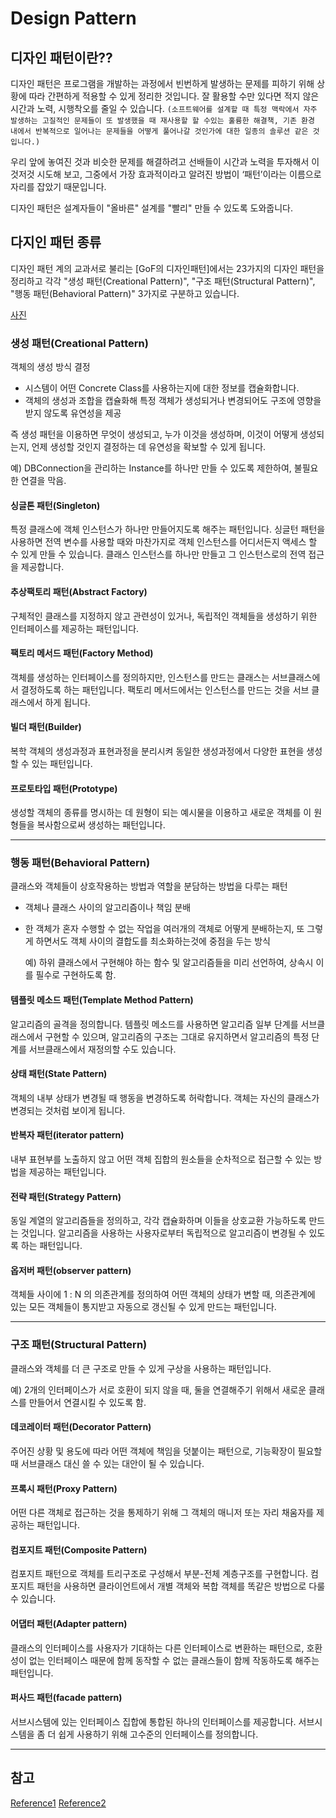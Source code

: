 # Design Pattern

## 디자인 패턴이란??  

디자인 패턴은 프로그램을 개발하는 과정에서 빈번하게 발생하는 문제를 피하기 위해 상황에 따라 간편하게 적용할 수 있게 정리한 것입니다. 잘 활용할 수만 있다면 적지 않은 시간과 노력, 시행착오를 줄일 수 있습니다. ```(소프트웨어를 설계할 때 특정 맥락에서 자주 발생하는 고질적인 문제들이 또 발생했을 때 재사용할 할 수있는 훌륭한 해결책, 기존 환경 내에서 반복적으로 일어나는 문제들을 어떻게 풀어나갈 것인가에 대한 일종의 솔루션 같은 것입니다.)```

우리 앞에 놓여진 것과 비슷한 문제를 해결하려고 선배들이 시간과 노력을 투자해서 이것저것 시도해 보고, 그중에서 가장 효과적이라고 알려진 방법이 ‘패턴’이라는 이름으로 자리를 잡았기 때문입니다. 

디자인 패턴은 설계자들이 "올바른" 설계를 "빨리" 만들 수 있도록 도와줍니다.


## 다지인 패턴 종류

디자인 패턴 계의 교과서로 불리는 [GoF의 디자인패턴]에서는 23가지의 디자인 패턴을 정리하고 각각 "생성 패턴(Creational Pattern)", "구조 패턴(Structural Pattern)", "행동 패턴(Behavioral Pattern)" 3가지로 구분하고 있습니다.

[사진](https://www.hanbit.co.kr/channel/category/category_view.html?cms_code=CMS8616098823)


### 생성 패턴(Creational Pattern)

객체의 생성 방식 결정

- 시스템이 어떤 Concrete Class를 사용하는지에 대한 정보를 캡슐화합니다.
- 객체의 생성과 조합을 캡슐화해 특정 객체가 생성되거나 변경되어도 구조에 영향을 받지 않도록 유연성을 제공

즉 생성 패턴을 이용하면 무엇이 생성되고, 누가 이것을 생성하며, 이것이 어떻게 생성되는지, 언제 생성할 것인지 결정하는 데 유연성을 확보할 수 있게 됩니다.


  예) DBConnection을 관리하는 Instance를 하나만 만들 수 있도록 제한하여, 불필요한 연결을 막음.


#### 싱글톤 패턴(Singleton) 

특정 클래스에 객체 인스턴스가 하나만 만들어지도록 해주는 패턴입니다. 싱글턴 패턴을 사용하면 전역 변수를 사용할 때와 마찬가지로 객체 인스턴스를 어디서든지 액세스 할 수 있게 만들 수 있습니다. 클래스 인스턴스를 하나만 만들고 그 인스턴스로의 전역 접근을 제공합니다.

 
#### 추상팩토리 패턴(Abstract Factory) 

구체적인 클래스를 지정하지 않고 관련성이 있거나, 독립적인 객체들을 생성하기 위한 인터페이스를 제공하는 패턴입니다.

#### 팩토리 메서드 패턴(Factory Method) 
 
 객체를 생성하는 인터페이스를 정의하지만, 인스턴스를 만드는 클래스는 서브클래스에서 결정하도록 하는 패턴입니다. 팩토리 메서드에서는 인스턴스를 만드는 것을 서브 클래스에서 하게 됩니다.

#### 빌더 패턴(Builder) 

복학 객체의 생성과정과 표현과정을 분리시켜 동일한 생성과정에서 다양한 표현을 생성할 수 있는 패턴입니다.


#### 프로토타입 패턴(Prototype) 

생성할 객체의 종류를 명시하는 데 원형이 되는 예시물을 이용하고 새로운 객체를 이 원형들을 복사함으로써 생성하는 패턴입니다.


----

### 행동 패턴(Behavioral Pattern)

클래스와 객체들이 상호작용하는 방법과 역할을 분담하는 방법을 다루는 패턴

- 객체나 클래스 사이의 알고리즘이나 책임 분배
- 한 객체가 혼자 수행할 수 없는 작업을 여러개의 객체로 어떻게 분배하는지, 또 그렇게 하면서도 객체 사이의 결합도를 최소화하는것에 중점을 두는 방식


  예) 하위 클래스에서 구현해야 하는 함수 및 알고리즘들을 미리 선언하여, 상속시 이를 필수로 구현하도록 함.
  

#### 템플릿 메소드 패턴(Template Method Pattern)

알고리즘의 골격을 정의합니다. 템플릿 메소드를 사용하면 알고리즘 일부 단계를 서브클래스에서 구현할 수 있으며, 알고리즘의 구조는 그대로 유지하면서 알고리즘의 특정 단계를 서브클래스에서 재정의할 수도 있습니다.

#### 상태 패턴(State Pattern)

객체의 내부 상태가 변경될 때 행동을 변경하도록 허락합니다. 객체는 자신의 클래스가 변경되는 것처럼 보이게 됩니다.

#### 반복자 패턴(iterator pattern)

내부 표현부를 노출하지 않고 어떤 객체 집합의 원소들을 순차적으로 접근할 수 있는 방법을 제공하는 패턴입니다.

#### 전략 패턴(Strategy Pattern)

동일 계열의 알고리즘들을 정의하고, 각각 캡슐화하며 이들을 상호교환 가능하도록 만드는 것입니다. 알고리즘을 사용하는 사용자로부터 독립적으로 알고리즘이 변경될 수 있도록 하는 패턴입니다.

#### 옵저버 패턴(observer pattern)

객체들 사이에 1 : N 의 의존관계를 정의하여 어떤 객체의 상태가 변할 때, 의존관계에 있는 모든 객체들이 통지받고 자동으로 갱신될 수 있게 만드는 패턴입니다.

----

### 구조 패턴(Structural Pattern)

클래스와 객체를 더 큰 구조로 만들 수 있게 구상을 사용하는 패턴입니다.

  예) 2개의 인터페이스가 서로 호환이 되지 않을 때, 둘을 연결해주기 위해서 새로운 클래스를 만들어서 연결시킬 수 있도록 함.


#### 데코레이터 패턴(Decorator Pattern)

주어진 상황 및 용도에 따라 어떤 객체에 책임을 덧붙이는 패턴으로, 기능확장이 필요할 때 서브클래스 대신 쓸 수 있는 대안이 될 수 있습니다.

#### 프록시 패턴(Proxy Pattern)

어떤 다른 객체로 접근하는 것을 통제하기 위해 그 객체의 매니저 또는 자리 채움자를 제공하는 패턴입니다.

#### 컴포지트 패턴(Composite Pattern)

컴포지트 패턴으로 객체를 트리구조로 구성해서 부분-전체 계층구조를 구현합니다. 컴포지트 패턴을 사용하면 클라이언트에서 개별 객체와 복합 객체를 똑같은 방법으로 다룰 수 있습니다.

#### 어댑터 패턴(Adapter pattern)

클래스의 인터페이스를 사용자가 기대하는 다른 인터페이스로 변환하는 패턴으로, 호환성이 없는 인터페이스 때문에 함께 동작할 수 없는 클래스들이 함께 작동하도록 해주는 패턴입니다.

#### 퍼사드 패턴(facade pattern)

서브시스템에 있는 인터페이스 집합에 통합된 하나의 인터페이스를 제공합니다. 서브시스템을 좀 더 쉽게 사용하기 위해 고수준의 인터페이스를 정의합니다.

---

## 참고
[Reference1](https://www.hanbit.co.kr/channel/category/category_view.html?cms_code=CMS8616098823)
[Reference2](https://coding-factory.tistory.com/708)
